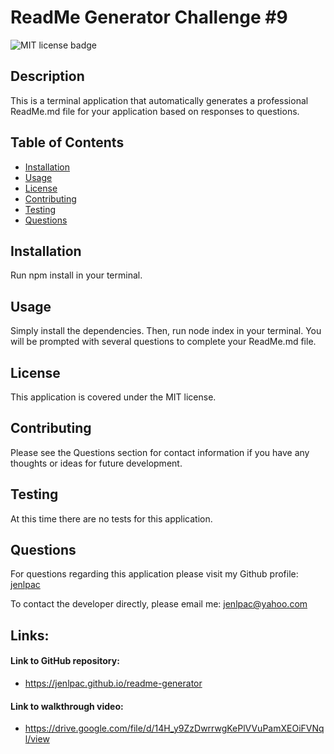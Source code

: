# ReadMe Generator Challenge #9

  ![MIT license badge](https://img.shields.io/badge/license-MIT-blue.svg)

  ## Description
  This is a terminal application that automatically generates a professional ReadMe.md file for your application based on responses to questions.

  ## Table of Contents
  * [Installation](#installation)
  * [Usage](#usage)
  * [License](#license)
  * [Contributing](#contributing)
  * [Testing](#tests)
  * [Questions](#questions)
  
  ## Installation
  Run npm install in your terminal.

  ## Usage
  Simply install the dependencies. Then, run node index in your terminal. You will be prompted with several questions to complete your ReadMe.md file.

  ## License
  This application is covered under the MIT license.

  ## Contributing
  Please see the Questions section for contact information if you have any thoughts or ideas for future development.

  ## Testing
  At this time there are no tests for this application.

  ## Questions
  For questions regarding this application please visit my Github profile:
  [jenlpac](https://github.com/jenlpac)

  To contact the developer directly, please email me:
  [jenlpac@yahoo.com](mailto:jenlpac@yahoo.com)

  ## Links:
  #### Link to GitHub repository:
  * https://jenlpac.github.io/readme-generator

  #### Link to walkthrough video:
  * https://drive.google.com/file/d/14H_y9ZzDwrrwgKePlVVuPamXEOiFVNql/view


